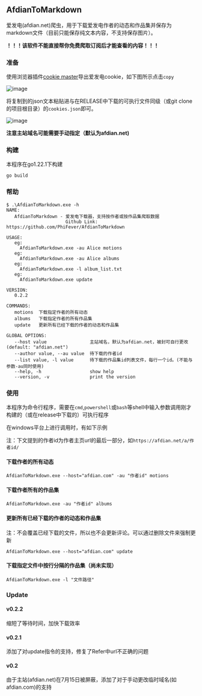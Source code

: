 ## AfdianToMarkdown

爱发电(afdian.net)爬虫，用于下载爱发电作者的动态和作品集并保存为markdown文件（目前只能保存纯文本内容，不支持保存图片）。

**！！！该软件不能直接帮你免费爬取订阅后才能查看的内容！！！**

### 准备

使用浏览器插件[cookie master](https://chromewebstore.google.com/detail/cookie-master/jahkihogapggenanjnlfdcbgmldngnfl)导出爱发电cookie，如下图所示点击`copy`

![image](https://github.com/user-attachments/assets/d27b0f59-95c0-4080-97b9-d544d5424a33)

将复制到的json文本粘贴进与在RELEASE中下载的可执行文件同级（或git clone的项目根目录）的`cookies.json`即可。

![image](https://github.com/user-attachments/assets/3c9a4a26-fa94-4c38-a69d-359a536446b1)

**注意主站域名可能需要手动指定（默认为afdian.net)**

### 构建

本程序在go1.22.1下构建 

```
go build
```

### 帮助

```
$ .\AfdianToMarkdown.exe -h
NAME:
   AfdianToMarkdown - 爱发电下载器，支持按作者或按作品集爬取数据
                      Github Link: https://github.com/PhiFever/AfdianToMarkdown

USAGE:
   eg:
     AfdianToMarkdown.exe -au Alice motions
   eg:
     AfdianToMarkdown.exe -au Alice albums
   eg:
     AfdianToMarkdown.exe -l album_list.txt
   eg:
     AfdianToMarkdown.exe update

VERSION:
   0.2.2

COMMANDS:
   motions  下载指定作者的所有动态
   albums   下载指定作者的所有作品集
   update   更新所有已经下载的作者的动态和作品集

GLOBAL OPTIONS:
   --host value                主站域名，默认为afdian.net，被封可自行更改 (default: "afdian.net")
   --author value, --au value  待下载的作者id
   --list value, -l value      待下载的作品集id列表文件，每行一个id。(不能与参数-au同时使用)
   --help, -h                  show help
   --version, -v               print the version

```

### 使用

本程序为命令行程序，需要在`cmd`,`powershell`或`bash`等shell中输入参数调用刚才构建的（或在release中下载的）可执行程序

在windows平台上进行调用时，有如下示例

注：下文提到的作者id为作者主页url的最后一部分，如`https://afdian.net/a/作者id/`

#### 下载作者的所有动态

```shell
AfdianToMarkdown.exe --host="afdian.com" -au "作者id" motions
```

#### 下载作者所有的作品集

```shell
AfdianToMarkdown.exe -au "作者id" albums
```

#### 更新所有已经下载的作者的动态和作品集
注：不会覆盖已经下载的文件，所以也不会更新评论。可以通过删除文件来强制更新

```shell
AfdianToMarkdown.exe --host="afdian.com" update
```

#### 下载指定文件中按行分隔的作品集（尚未实现）

```shell
AfdianToMarkdown.exe -l "文件路径"
```

### Update

#### v0.2.2

缩短了等待时间，加快下载效率

#### v0.2.1

添加了对update指令的支持，修复了Refer中url不正确的问题

#### v0.2
由于主站(afdian.net)在7月15日被屏蔽，添加了对于手动更改临时域名(如afdian.com)的支持
